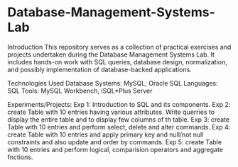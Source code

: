 # Database-Management-Systems-Lab
Introduction
This repository serves as a collection of practical exercises and projects undertaken during the Database Management Systems Lab. 
It includes hands-on work with SQL queries, database design, normalization, and possibly implementation of database-backed applications.

Technologies Used
Database Systems: MySQL, Oracle SQL
Languages: SQL
Tools: MySQL Workbench, iSQL*Plus Server

Experiments/Projects:
Exp 1: Introduction to SQL and its components.
Exp 2: create Table with 10 entries having various attributes. Write querries to display the entire table and to display few columns of th table.
Exp 3: create Table with 10 entries and perform select, delete and alter commands.
Exp 4: create Table with 10 entries and apply primary key and null/not null constraints and also update and order by commands.
Exp 5: create Table with 10 entries and perform logical, comparision operators and aggregate fnctions.
